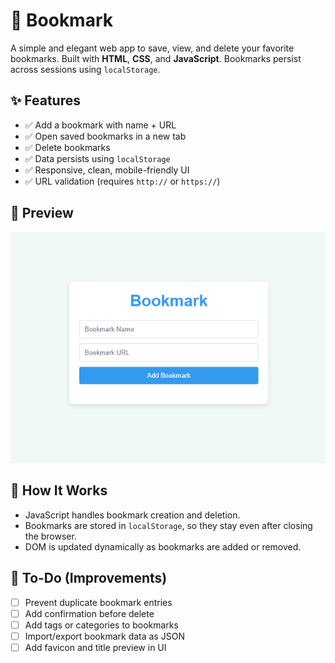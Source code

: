 # 📑 Bookmark

A simple and elegant web app to save, view, and delete your favorite bookmarks. Built with **HTML**, **CSS**, and **JavaScript**. Bookmarks persist across sessions using `localStorage`.

## ✨ Features

- ✅ Add a bookmark with name + URL
- ✅ Open saved bookmarks in a new tab
- ✅ Delete bookmarks
- ✅ Data persists using `localStorage`
- ✅ Responsive, clean, mobile-friendly UI
- ✅ URL validation (requires `http://` or `https://`)

## 📸 Preview

![Bookmark App Screenshot](img/preview.PNG)

## 🧠 How It Works

* JavaScript handles bookmark creation and deletion.
* Bookmarks are stored in `localStorage`, so they stay even after closing the browser.
* DOM is updated dynamically as bookmarks are added or removed.

## 📌 To-Do (Improvements)

* [ ] Prevent duplicate bookmark entries
* [ ] Add confirmation before delete
* [ ] Add tags or categories to bookmarks
* [ ] Import/export bookmark data as JSON
* [ ] Add favicon and title preview in UI
